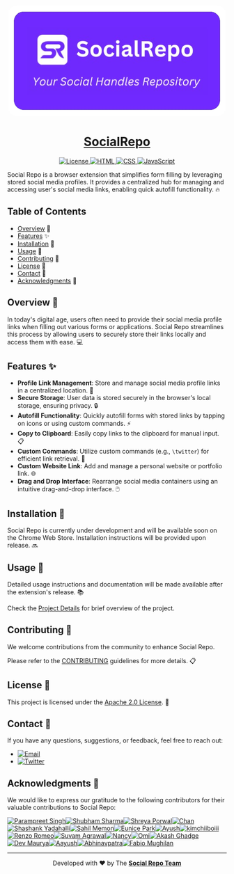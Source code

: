 <a href="https://github.com/Param302/SocialRepo" title="SocialRepo">
<p align="center">
  <img src="./src/assets/logos/SocialRepo_Header_logo.png" alt="Social Repo Logo" width="500px" style="border-radius:20px">
</p>

<h1 align="center">SocialRepo</h1>
</a>
<p align="center">
  <a href="./LICENSE">
    <img src="https://img.shields.io/badge/License-Apache%202.0-blue.svg" alt="License">
  </a>
  <a href="./src/code/index.html">
    <img src="https://img.shields.io/badge/HTML-5-orange" alt="HTML">
  </a>
  <a href="./src/code/style.css">
    <img src="https://img.shields.io/badge/CSS-3-blue" alt="CSS">
  </a>
  <a href="./src/code/index.js">
    <img src="https://img.shields.io/badge/JavaScript-ES6-yellow" alt="JavaScript">
  </a>
</p>

Social Repo is a browser extension that simplifies form filling by leveraging stored social media profiles. It provides a centralized hub for managing and accessing user's social media links, enabling quick autofill functionality. 🔥

## Table of Contents

-   [Overview](#overview) 🚀
-   [Features](#features) ✨
-   [Installation](#installation) 🚧
-   [Usage](#usage) 📖
-   [Contributing](#contributing) 🤝
-   [License](#license) 📄
-   [Contact](#contact) 📧
-   [Acknowledgments](#acknowledgments) 🙏

## Overview 🚀

In today's digital age, users often need to provide their social media profile links when filling out various forms or applications. Social Repo streamlines this process by allowing users to securely store their links locally and access them with ease. 💻

## Features ✨

-   **Profile Link Management**: Store and manage social media profile links in a centralized location. 📁
-   **Secure Storage**: User data is stored securely in the browser's local storage, ensuring privacy. 🔒
-   **Autofill Functionality**: Quickly autofill forms with stored links by tapping on icons or using custom commands. ⚡
-   **Copy to Clipboard**: Easily copy links to the clipboard for manual input. 📋
-   **Custom Commands**: Utilize custom commands (e.g., `\twitter`) for efficient link retrieval. 💬
-   **Custom Website Link**: Add and manage a personal website or portfolio link. 🌐
-   **Drag and Drop Interface**: Rearrange social media containers using an intuitive drag-and-drop interface. 🖱️

## Installation 🚧

Social Repo is currently under development and will be available soon on the Chrome Web Store. Installation instructions will be provided upon release. 🔜

## Usage 📖

Detailed usage instructions and documentation will be made available after the extension's release. 📚

Check the [Project Details](.github/docs/README.md) for brief overview of the project.

## Contributing 🤝

We welcome contributions from the community to enhance Social Repo.

Please refer to the [CONTRIBUTING](.github/docs/CONTRIBUTING.md) guidelines for more details. 📋

## License 📄

This project is licensed under the [Apache 2.0 License](./LICENSE). 🔐

## Contact 📧

If you have any questions, suggestions, or feedback, feel free to reach out:

-   [![Email](https://img.shields.io/badge/Email-connectwithparam.30@gmail.com-red?logo=gmail&logoColor=white)](mailto:connectwithparam.30@gmail.com)
-   [![Twitter](https://img.shields.io/badge/Twitter-@Param3021-blue?logo=twitter&logoColor=white)](https://twitter.com/Param3021)

## Acknowledgments 🙏

We would like to express our gratitude to the following contributors for their valuable contributions to Social Repo:

<a href="https://github.com/Param302"><img src="https://avatars.githubusercontent.com/u/76559816?v=4" width="50px" height="auto" alt="Parampreet Singh"></a><a href="https://github.com/shubhusion"><img src="https://avatars.githubusercontent.com/u/96301987?v=4" width="50px" height="auto" alt="Shubham Sharma"></a><a href="https://github.com/porwalshreyaa"><img src="https://avatars.githubusercontent.com/u/111834212?v=4" width="50px" height="auto" alt="Shreya Porwal"></a><a href="https://github.com/kirpaan"><img src="https://avatars.githubusercontent.com/u/145694759?v=4" width="50px" height="auto" alt="Chan"></a><a href="https://github.com/shashankyadahalli"><img src="https://avatars.githubusercontent.com/u/70066023?v=4" width="50px" height="auto" alt="Shashank Yadahalli"></a><a href="https://github.com/SamFusedBits"><img src="https://avatars.githubusercontent.com/u/129924814?v=4" width="50px" height="auto" alt="Sahil Memon"></a><a href="https://github.com/evnxprk"><img src="https://avatars.githubusercontent.com/u/107530902?v=4" width="50px" height="auto" alt="Eunice Park"></a><a href="https://github.com/Ayush031"><img src="https://avatars.githubusercontent.com/u/108950402?v=4" width="50px" height="auto" alt="Ayush"></a><a href="https://github.com/kimchiiboiii"><img src="https://avatars.githubusercontent.com/u/43732739?v=4" width="50px" height="auto" alt="kimchiiboiii"></a><a href="https://github.com/RenzoRomeo"><img src="https://avatars.githubusercontent.com/u/46039237?v=4" width="50px" height="auto" alt="Renzo Romeo"></a><a href="https://github.com/Suvam3456"><img src="https://avatars.githubusercontent.com/u/99579881?v=4" width="50px" height="auto" alt="Suvam Agrawal"></a><a href="https://github.com/nancyvaryani"><img src="https://avatars.githubusercontent.com/u/97382450?v=4" width="50px" height="auto" alt="Nancy"></a><a href="https://github.com/NormTurtle"><img src="https://avatars.githubusercontent.com/u/108952834?v=4" width="50px" height="auto" alt="Omi"></a><a href="https://github.com/akashghadge"><img src="https://avatars.githubusercontent.com/u/69728524?v=4" width="50px" height="auto" alt="Akash Ghadge"></a><a href="https://github.com/DevvMaurya"><img src="https://avatars.githubusercontent.com/u/105772302?v=4" width="50px" height="auto" alt="Dev Maurya"></a><a href="https://github.com/aayushwrld"><img src="https://avatars.githubusercontent.com/u/142794224?v=4" width="50px" height="auto" alt="Aayush"></a><a href="https://github.com/Abhinavpatra"><img src="https://avatars.githubusercontent.com/u/149466436?v=4" width="50px" height="auto" alt="Abhinavpatra"></a><a href="https://github.com/fabiomughilan"><img src="https://avatars.githubusercontent.com/u/64077520?v=4" width="50px" height="auto" alt="Fabio Mughilan"></a>

---

<p align="center">
	Developed with ❤️ by The <a href="https://github.com/Param302/SocialRepo"><strong>Social Repo Team</strong></a>
</p>
